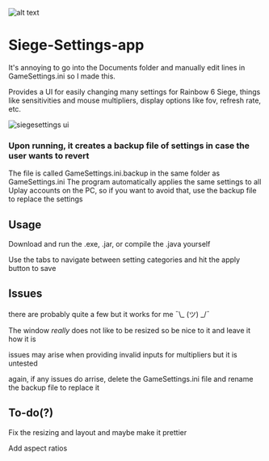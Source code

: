 ![alt text](https://github.com/rakib-shahid/Siege-Settings-app/blob/main/res/r6s48.png?raw=true)


# Siege-Settings-app

It's annoying to go into the Documents folder and manually edit lines in GameSettings.ini so I made this.

Provides a UI for easily changing many settings for Rainbow 6 Siege, things like sensitivities and mouse multipliers, display options like fov, refresh rate, etc.

![siegesettings ui](https://user-images.githubusercontent.com/95511504/172519069-51b9271b-8691-49a4-922b-28ccfa36313c.png)


### Upon running, it creates a backup file of settings in case the user wants to revert

The file is called GameSettings.ini.backup in the same folder as GameSettings.ini
The program automatically applies the same settings to all Uplay accounts on the PC, so if you want to avoid that, use the backup file to replace the settings

## Usage

Download and run the .exe, .jar, or compile the .java yourself

Use the tabs to navigate between setting categories and hit the apply button to save

## Issues

there are probably quite a few but it works for me ¯\\_ (ツ) _/¯

The window *really* does not like to be resized so be nice to it and leave it how it is

issues may arise when providing invalid inputs for multipliers but it is untested

again, if any issues do arrise, delete the GameSettings.ini file and rename the backup file to replace it

## To-do(?)

Fix the resizing and layout and maybe make it prettier

Add aspect ratios
